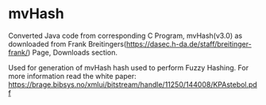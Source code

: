 # mvHash

Converted Java code from corresponding C Program, mvHash(v3.0) as downloaded from Frank Breitingers(https://dasec.h-da.de/staff/breitinger-frank/) Page, Downloads section.


Used for generation of mvHash hash used to perform Fuzzy Hashing. For more information read the white paper: https://brage.bibsys.no/xmlui/bitstream/handle/11250/144008/KPAstebol.pdf
